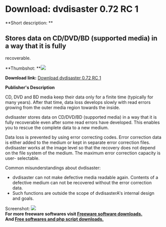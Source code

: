 # Download: dvdisaster 0.72 RC 1

**Short description: **

## Stores data on CD/DVD/BD (supported media) in a way that it is fully
recoverable.

  
**Thumbshot: **![](http://www.freewarefiles.com/screenshot/dvdisaster_md.gif)   
  
**Download link:** [Download dvdisaster 0.72 RC 1](http://freesoftwares.boysofts.com/Dvdisaster_program_47328.html)  
  

**Publisher's Description**  
  

CD, DVD and BD media keep their data only for a finite time (typically for
many years). After that time, data loss develops slowly with read errors
growing from the outer media region towards the inside.

dvdisaster stores data on CD/DVD/BD (supported media) in a way that it is
fully recoverable even after some read errors have developed. This enables you
to rescue the complete data to a new medium.

Data loss is prevented by using error correcting codes. Error correction data
is either added to the medium or kept in separate error correction files.
dvdisaster works at the image level so that the recovery does not depend on
the file system of the medium. The maximum error correction capacity is user-
selectable.

Common misunderstandings about dvdisaster:

  * dvdisaster can not make defective media readable again. Contents of a defective medium can not be recovered without the error correction data. 
  * Such functions are outside the scope of dvdisasterA's internal design and goals. 

  
  
Screenshot: ![](http://www.freewarefiles.com/screenshot/dvdisaster.gif)  
**For more freeware softwares visit [Freeware software downloads.](http://freesoftwares.boysofts.com/)**   
**And [Free softwares and php script downloads.](http://www.boysofts.com/)**

